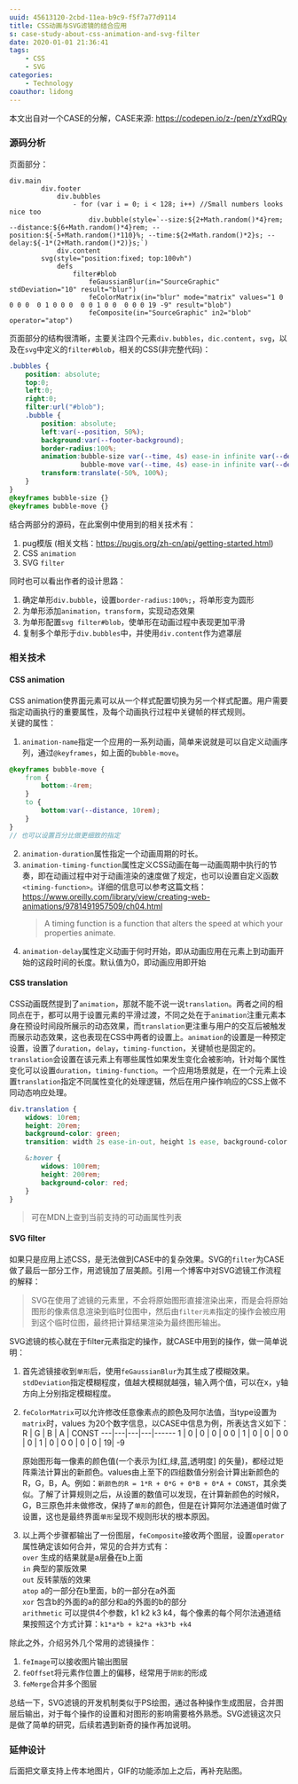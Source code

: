 ```yaml
---
uuid: 45613120-2cbd-11ea-b9c9-f5f7a77d9114
title: CSS动画与SVG滤镜的结合应用
s: case-study-about-css-animation-and-svg-filter
date: 2020-01-01 21:36:41
tags:
    - CSS
    - SVG
categories:
    - Technology
coauthor: lidong
---
```

本文出自对一个CASE的分解，CASE来源: https://codepen.io/z-/pen/zYxdRQy  

### 源码分析
页面部分：
```pug
div.main
        div.footer
            div.bubbles
                - for (var i = 0; i < 128; i++) //Small numbers looks nice too
                    div.bubble(style=`--size:${2+Math.random()*4}rem; --distance:${6+Math.random()*4}rem; --position:${-5+Math.random()*110}%; --time:${2+Math.random()*2}s; --delay:${-1*(2+Math.random()*2)}s;`)
            div.content
        svg(style="position:fixed; top:100vh")
            defs
                filter#blob
                    feGaussianBlur(in="SourceGraphic" stdDeviation="10" result="blur")
                    feColorMatrix(in="blur" mode="matrix" values="1 0 0 0 0  0 1 0 0 0  0 0 1 0 0  0 0 0 19 -9" result="blob")
                    feComposite(in="SourceGraphic" in2="blob" operator="atop")
```
页面部分的结构很清晰，主要关注四个元素`div.bubbles`，`dic.content`，`svg`，以及在`svg`中定义的`filter#blob`，相关的CSS(非完整代码)：  
```scss
.bubbles {
    position: absolute;
    top:0;
    left:0;
    right:0;
    filter:url("#blob");
    .bubble {
        position: absolute;
        left:var(--position, 50%);
        background:var(--footer-background);
        border-radius:100%;
        animation:bubble-size var(--time, 4s) ease-in infinite var(--delay, 0s),
                  bubble-move var(--time, 4s) ease-in infinite var(--delay, 0s);
        transform:translate(-50%, 100%);
    }
}       
@keyframes bubble-size {}
@keyframes bubble-move {}
```
结合两部分的源码，在此案例中使用到的相关技术有：
1. pug模版 (相关文档：https://pugjs.org/zh-cn/api/getting-started.html)
2. CSS `animation`
3. SVG `filter`

同时也可以看出作者的设计思路：
1. 确定单形`div.bubble`，设置`border-radius:100%;`，将单形变为圆形
2. 为单形添加`animation`，`transform`，实现动态效果
3. 为单形配置`svg filter#blob`，使单形在动画过程中表现更加平滑
4. 复制多个单形于`div.bubbles`中，并使用`div.content`作为遮罩层
  
### 相关技术
#### CSS animation
CSS animation使界面元素可以从一个样式配置切换为另一个样式配置。用户需要指定动画执行的重要属性，及每个动画执行过程中关键帧的样式规则。  
关键的属性：  
1. `animation-name`指定一个应用的一系列动画，简单来说就是可以自定义动画序列，通过`@keyframes`，如上面的`bubble-move`。
```scss
@keyframes bubble-move {
    from {
        bottom:-4rem;
    }
    to {
        bottom:var(--distance, 10rem);
    }
}
// 也可以设置百分比做更细致的指定
```
2. `animation-duration`属性指定一个动画周期的时长。
3. `animation-timing-function`属性定义CSS动画在每一动画周期中执行的节奏，即在动画过程中对于动画渲染的速度做了规定，也可以设置自定义函数`<timing-function>`。详细的信息可以参考这篇文档：https://www.oreilly.com/library/view/creating-web-animations/9781491957509/ch04.html
   > A timing function is a function that alters the speed at which your properties animate.
4. `animation-delay`属性定义动画于何时开始，即从动画应用在元素上到动画开始的这段时间的长度。默认值为0，即动画应用即开始

#### CSS translation
CSS动画既然提到了`animation`，那就不能不说一说`translation`。两者之间的相同点在于，都可以用于设置元素的平滑过渡，不同之处在于`animation`注重元素本身在预设时间段所展示的动态效果，而`translation`更注重与用户的交互后被触发而展示动态效果，这也表现在CSS中两者的设置上。`animation`的设置是一种预定设置，设置了`duration`，`delay`，`timing-function`，关键帧也是固定的。`translation`会设置在该元素上有哪些属性如果发生变化会被影响，针对每个属性变化可以设置`duration`，`timing-function`。一个应用场景就是，在一个元素上设置`translation`指定不同属性变化的处理逻辑，然后在用户操作响应的CSS上做不同动态响应处理。  
```scss
div.translation {
    widows: 10rem;
    height: 20rem;
    background-color: green;
    transition: width 2s ease-in-out, height 1s ease, background-color 2ms linear;

    &:hover {
        widows: 100rem;
        height: 200rem;
        background-color: red;
    }
}
```
> 可在MDN上查到当前支持的可动画属性列表

#### SVG filter
如果只是应用上述CSS，是无法做到CASE中的复杂效果。SVG的`filter`为CASE做了最后一部分工作，用滤镜加了层美颜。引用一个博客中对SVG滤镜工作流程的解释：  
>SVG在使用了滤镜的元素里，不会将原始图形直接渲染出来，而是会将原始图形的像素信息渲染到临时位图中，然后由`filter元素`指定的操作会被应用到这个临时位图，最终把计算结果渲染为最终图形输出。  

SVG滤镜的核心就在于filter元素指定的操作，就CASE中用到的操作，做一简单说明：
1. 首先滤镜接收到`单形`后，使用`feGaussianBlur`为其生成了模糊效果。`stdDeviation`指定模糊程度，值越大模糊就越强，输入两个值，可以在x，y轴方向上分别指定模糊程度。
2. `feColorMatrix`可以允许修改任意像素点的颜色及阿尔法值，当type设置为`matrix`时，values 为20个数字信息，以CASE中信息为例，所表达含义如下：  
    R  | G | B | A | CONST
    ---|---|---|---|------
    1  | 0 | 0 | 0 | 0
    0  | 1 | 0 | 0 | 0
    0  | 0 | 1 | 0 | 0
    0  | 0 | 0 | 19| -9  

    原始图形每一像素的颜色值(一个表示为[红,绿,蓝,透明度] 的矢量)，都经过矩阵乘法计算出的新颜色。values由上至下的四组数值分别会计算出新颜色的R，G，B，A。例如：`新颜色的R = 1*R + 0*G + 0*B + 0*A + CONST`，其余类似。了解了计算规则之后，从设置的数值可以发现，在计算新颜色的时候R，G，B三原色并未做修改，保持了`单形`的颜色，但是在计算阿尔法通道值时做了设置，这也是最终界面`单形`呈现不规则形状的根本原因。
3. 以上两个步骤都输出了一份图层，`feComposite`接收两个图层，设置`operator`属性确定该如何合并，常见的合并方式有：  
    `over` 生成的结果就是a层叠在b上面  
    `in` 典型的蒙版效果  
    `out` 反转蒙版的效果  
    `atop` a的一部分在b里面，b的一部分在a外面  
    `xor` 包含b的外面的a的部分和a的外面的b的部分  
    `arithmetic` 可以提供4个参数，k1 k2 k3 k4，每个像素的每个阿尔法通道结果按照这个方式计算：`k1*a*b + k2*a +k3*b +k4`

除此之外，介绍另外几个常用的滤镜操作：  
1. `feImage`可以接收图片输出图层
2. `feOffset`将元素作位置上的偏移，经常用于`阴影`的形成
3. `feMerge`合并多个图层

总结一下，SVG滤镜的开发机制类似于PS绘图，通过各种操作生成图层，合并图层后输出，对于每个操作的设置和对图形的影响需要格外熟悉。SVG滤镜这次只是做了简单的研究，后续若遇到新奇的操作再加说明。

### 延伸设计
后面把文章支持上传本地图片，GIF的功能添加上之后，再补充贴图。
